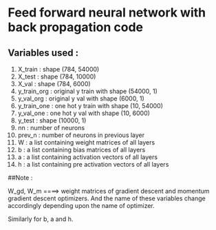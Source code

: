  # Feed forward neural network with back propagation code

 ## Variables used :

 1. X_train     : shape (784, 54000)
 2. X_test      : shape (784, 10000)
 3. X_val       : shape (784, 6000)
 4. y_train_org : original y train with shape (54000, 1)
 5. y_val_org   : original y val with shape (6000, 1)
 6. y_train_one : one hot y train with shape (10, 54000)
 7. y_val_one   : one hot y val with shape (10, 6000) 
 8. y_test      : shape (10000, 1)
 9. nn          : number of neurons
 10. prev_n     : number of neurons in previous layer
 11. W          : a list containing weight matrices of all layers
 12. b          : a list containing bias matrices of all layers
 13. a          : a list containing activation vectors of all layers
 14. h          : a list containing pre activation vectors of all layers

 ##Note :  

 W_gd, W_m ====>  weight matrices of gradient descent and momentum gradient descent optimizers. And the name of these variables change accordingly depending upon the name of optimizer.

 Similarly for b, a and h.

